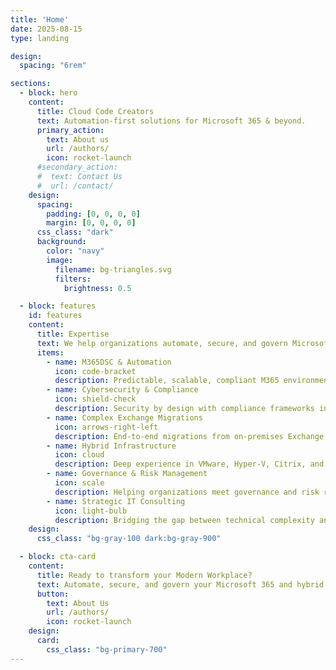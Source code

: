 ```yaml
---
title: 'Home'
date: 2025-08-15
type: landing

design:
  spacing: "6rem"

sections:
  - block: hero
    content:
      title: Cloud Code Creators
      text: Automation-first solutions for Microsoft 365 & beyond.
      primary_action:
        text: About us
        url: /authors/
        icon: rocket-launch
      #secondary_action:
      #  text: Contact Us
      #  url: /contact/
    design:
      spacing:
        padding: [0, 0, 0, 0]
        margin: [0, 0, 0, 0]
      css_class: "dark"
      background:
        color: "navy"
        image:
          filename: bg-triangles.svg
          filters:
            brightness: 0.5

  - block: features
    id: features
    content:
      title: Expertise
      text: We help organizations automate, secure, and govern Microsoft 365 and hybrid environments.
      items:
        - name: M365DSC & Automation
          icon: code-bracket
          description: Predictable, scalable, compliant M365 environments using Infrastructure as Code with M365DSC and Azure DevOps.
        - name: Cybersecurity & Compliance
          icon: shield-check
          description: Security by design with compliance frameworks including BIO2, NIS, ISO 27001, SOC2, CIS.
        - name: Complex Exchange Migrations
          icon: arrows-right-left
          description: End-to-end migrations from on-premises Exchange to Exchange Online, ensuring security and compliance at each step.
        - name: Hybrid Infrastructure
          icon: cloud
          description: Deep experience in VMware, Hyper-V, Citrix, and Microsoft Stack to deliver seamless hybrid solutions.
        - name: Governance & Risk Management
          icon: scale
          description: Helping organizations meet governance and risk requirements with measurable, auditable controls.
        - name: Strategic IT Consulting
          icon: light-bulb
          description: Bridging the gap between technical complexity and business objectives for maximum impact.
    design:
      css_class: "bg-gray-100 dark:bg-gray-900"

  - block: cta-card
    content:
      title: Ready to transform your Modern Workplace?
      text: Automate, secure, and govern your Microsoft 365 and hybrid environments with proven expertise.
      button:
        text: About Us
        url: /authors/
        icon: rocket-launch
    design:
      card:
        css_class: "bg-primary-700"
---
```

